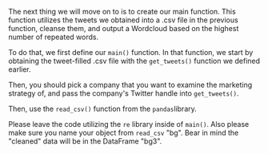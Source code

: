 <!--title={Cleansing Tweets}-->

The next thing we will move on to is to create our main function. This function utilizes the tweets we obtained into a .csv file in the previous function, cleanse them, and output a Wordcloud based on the highest number of repeated words.

To do that, we first define our `main()` function. In that function, we start by obtaining the tweet-filled .csv file with the `get_tweets()` function we defined earlier. 

Then, you should pick a company that you want to examine the marketing strategy of, and pass the company's Twitter handle into `get_tweets()`. 

Then, use the `read_csv()` function from the `pandas`library.

Please leave the code utilizing the `re` library inside of `main()`. Also please make sure you name your object from `read_csv` "bg". Bear in mind the "cleaned" data will be in the DataFrame "bg3". 

